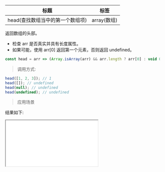 | 标题                             | 标签        |
| -------------------------------- | ----------- |
| head(查找数组当中的第一个数组项) | array(数组) |

返回数组的头部。

- 检查 arr 是否真实并具有长度属性。
- 如果可能，使用 arr[0] 返回第一个元素，否则返回 undefined。

```js
const head = arr => (Array.isArray(arr) && arr.length ? arr[0] : void 0);
```

> 调用方式:

```js
head([1, 2, 3]); // 1
head([]); // undefined
head(null); // undefined
head(undefined); // undefined
```

> 应用场景

<div class="code-editor" data-url="codes/javascript/html/head.html" data-language="html"></div>

结果如下:

<iframe src="codes/javascript/html/head.html"></iframe>
